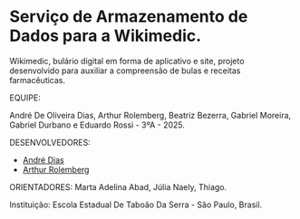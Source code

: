 # Serviço de Armazenamento de Dados para a Wikimedic.

Wikimedic, bulário digital em forma de aplicativo e site, projeto desenvolvido para auxiliar a compreensão de bulas e receitas farmacêuticas.

EQUIPE:

André De Oliveira Dias, Arthur Rolemberg, Beatriz Bezerra, Gabriel Moreira, Gabriel Durbano e Eduardo Rossi - 3ºA - 2025.

DESENVOLVEDORES:

- [André Dias](http://github.com/https-dre)
- [Arthur Rolemberg](https://github.com/Massivo5040/)


ORIENTADORES:
Marta Adelina Abad,
Júlia Naely,
Thiago.

Instituição: Escola Estadual De Taboão Da Serra - São Paulo, Brasil.

